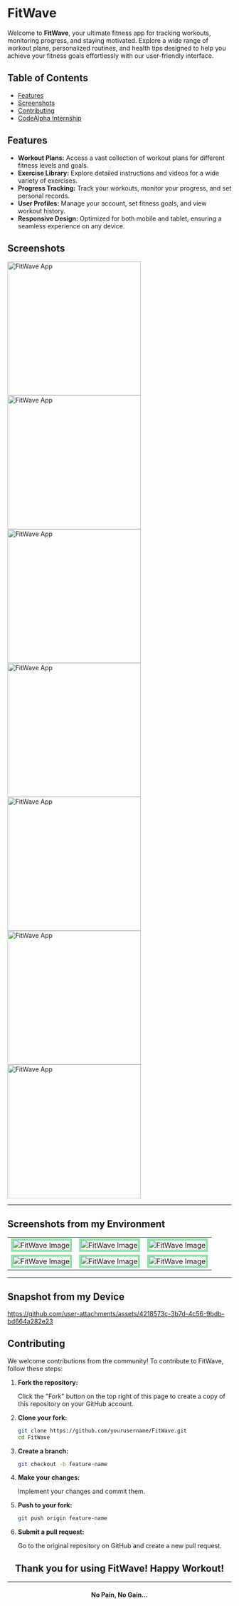 # FitWave

Welcome to **FitWave**, your ultimate fitness app for tracking workouts, monitoring progress, and staying motivated. Explore a wide range of workout plans, personalized routines, and health tips designed to help you achieve your fitness goals effortlessly with our user-friendly interface.

## Table of Contents

- [Features](#features)
- [Screenshots](#screenshots)
- [Contributing](#contributing)
- [CodeAlpha Internship](#codealpha-app-development-internship)

## Features

- **Workout Plans:** Access a vast collection of workout plans for different fitness levels and goals.
- **Exercise Library:** Explore detailed instructions and videos for a wide variety of exercises.
- **Progress Tracking:** Track your workouts, monitor your progress, and set personal records.
- **User Profiles:** Manage your account, set fitness goals, and view workout history.
- **Responsive Design:** Optimized for both mobile and tablet, ensuring a seamless experience on any device.

## Screenshots

<img src="https://github.com/user-attachments/assets/b67a0fb9-e214-4cf8-b502-0a116f82ac72" alt="FitWave App" width="300"/>

<img src="https://github.com/user-attachments/assets/9a5ed8fa-5dbc-4e1e-aa87-81c6d1b25fb9" alt="FitWave App" width="300"/>
<img src="https://github.com/user-attachments/assets/8ce1bae2-a9fa-419d-8cd8-d4d8bdc58c0b" alt="FitWave App" width="300"/>
<img src="https://github.com/user-attachments/assets/2a019c99-bd21-4a9d-82f4-d4f7cde1886e" alt="FitWave App" width="300"/>
<img src="https://github.com/user-attachments/assets/fe4d4051-0d4b-42ad-ae8f-bbdb862f8df5" alt="FitWave App" width="300"/>
<img src="https://github.com/user-attachments/assets/e136ed6c-30e4-462c-b76f-410dcaadb1ae" alt="FitWave App" width="300"/>
<img src="https://github.com/user-attachments/assets/ca7ca0da-3b67-4936-b650-6220e5144eaf" alt="FitWave App" width="300"/>

---
## Screenshots from my Environment

 <table align="center">
  <tr>
    <td><img src="https://github.com/user-attachments/assets/8064adf8-86f3-49d3-b1b5-8e29173a1b8a" alt="FitWave Image"  style="border: 5px solid #92E3A9;"/></td>
    <td><img src="https://github.com/user-attachments/assets/3216d1be-d1e3-4786-91a6-d72a1ef3427e" alt="FitWave Image"  style="border: 5px solid #92E3A9;"/></td>
    <td><img src="https://github.com/user-attachments/assets/df1939f6-1577-4684-bd4d-02d505d0a563" alt="FitWave Image"  style="border: 5px solid #92E3A9;"/></td>
  </tr>
  <tr>
    <td><img src="https://github.com/user-attachments/assets/2a64e2cc-b37e-487a-ae49-9c31799ae7ed" alt="FitWave Image"  style="border: 5px solid #92E3A9;"/></td>
    <td><img src="https://github.com/user-attachments/assets/8ba07e45-6ad6-467b-9011-8a6bff2353b2" alt="FitWave Image"  style="border: 5px solid #92E3A9;"/></td>
    <td><img src="https://github.com/user-attachments/assets/c16d7d36-58d8-4967-9aa7-67e13541d64d" alt="FitWave Image"  style="border: 5px solid #92E3A9;"/></td>
  </tr>
</table>

---
## Snapshot from my Device

https://github.com/user-attachments/assets/4218573c-3b7d-4c56-9bdb-bd664a282e23

## Contributing

We welcome contributions from the community! To contribute to FitWave, follow these steps:

1. **Fork the repository:**

    Click the "Fork" button on the top right of this page to create a copy of this repository on your GitHub account.

2. **Clone your fork:**

    ```bash
    git clone https://github.com/yourusername/FitWave.git
    cd FitWave
    ```

3. **Create a branch:**

    ```bash
    git checkout -b feature-name
    ```

4. **Make your changes:**

    Implement your changes and commit them.

5. **Push to your fork:**

    ```bash
    git push origin feature-name
    ```

6. **Submit a pull request:**

    Go to the original repository on GitHub and create a new pull request.


<h2 align="center">Thank you for using FitWave! Happy Workout!</h2>

---

<h4 align="center">No Pain, No Gain...</h4>

